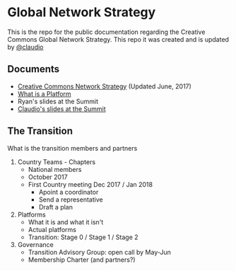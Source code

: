 # Global Network Strategy

This is the repo for the public documentation regarding the Creative Commons Global Network Strategy. This repo it was created and is updated by [@claudio](https://github.com/claudioruiz)

## Documents

* [Creative Commons Network Strategy](GlobalNetworkStrategy-Final.md) (Updated June, 2017)
* [What is a Platform](https://docs.google.com/document/d/1rlVotXHK0CQ5oC6dbyIRfpCUcq9RqpltgAgDtxFqQ3k/edit#)
* Ryan's slides at the Summit
* [Claudio's slides at the Summit](global-network-strategy/blob/master/docs/27.04.2017-CCSummit-Transition-Strategy-Slides-Claudio.pdf)

## The Transition

What is the transition
members and partners

1. Country Teams - Chapters
    * National members
    * October 2017
    * First Country meeting Dec 2017 / Jan 2018
        * Apoint a coordinator
        * Send a representative
        * Draft a plan 
2. Platforms 
    * What it is and what it isn't
    * Actual platforms
    * Transition: Stage 0 / Stage 1 / Stage 2
3. Governance
    * Transition Advisory Group: open call by May-Jun
    * Membership Charter (and partners?)
